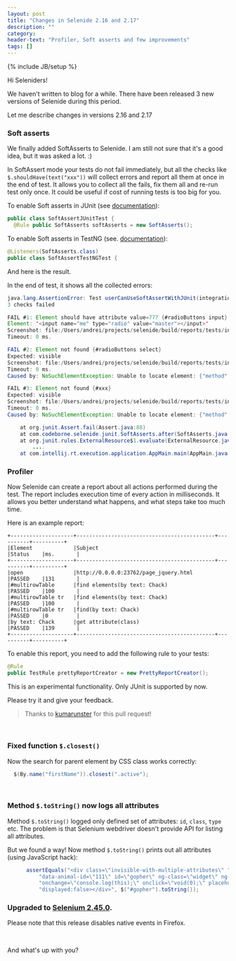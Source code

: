 ```yaml
---
layout: post
title: "Changes in Selenide 2.16 and 2.17"
description: ""
category:
header-text: "Profiler, Soft asserts and few improvements"
tags: []
---
```

{% include JB/setup %}

Hi Seleniders!

We haven't written to blog for a while. There have been released 3 new versions of Selenide during this period.

Let me describe changes in versions 2.16 and 2.17

### Soft asserts

We finally added SoftAsserts to Selenide. I am still not sure that it's a good idea, but it was asked a lot. :)

In SoftAssert mode your tests do not fail immediately, but all the checks like `$.shouldHave(text("xxx"))` 
will collect errors and report all them at once in the end of test.
It allows you to collect all the fails, fix them all and re-run test only once. It could be useful if
cost of running tests is too big for you.

To enable Soft asserts in JUnit (see [documentation](https://selenide.org/javadoc/current/com/codeborne/selenide/junit/SoftAsserts.html)):

```java
public class SoftAssertJUnitTest {
  @Rule public SoftAsserts softAsserts = new SoftAsserts();
```

To enable Soft asserts in TestNG (see. [documentation](https://selenide.org/javadoc/current/com/codeborne/selenide/testng/SoftAsserts.html)):

```java
@Listeners(SoftAsserts.class)
public class SoftAssertTestNGTest {
```

And here is the result.

In the end of test, it shows all the collected errors:


```java
java.lang.AssertionError: Test userCanUseSoftAssertWithJUnit(integration.SoftAssertJUnitTest) failed.
3 checks failed

FAIL #1: Element should have attribute value=777 {#radioButtons input}
Element: '<input name="me" type="radio" value="master"></input>'
Screenshot: file:/Users/andrei/projects/selenide/build/reports/tests/integration/SoftAssertJUnitTest/userCanUseSoftAssertWithJUnit/1425503251321.0.png
Timeout: 0 ms.

FAIL #2: Element not found {#radioButtons select}
Expected: visible
Screenshot: file:/Users/andrei/projects/selenide/build/reports/tests/integration/SoftAssertJUnitTest/userCanUseSoftAssertWithJUnit/1425503252361.1.png
Timeout: 0 ms.
Caused by: NoSuchElementException: Unable to locate element: {"method":"css selector","selector":"#radioButtons select"}

FAIL #3: Element not found {#xxx}
Expected: visible
Screenshot: file:/Users/andrei/projects/selenide/build/reports/tests/integration/SoftAssertJUnitTest/userCanUseSoftAssertWithJUnit/1425503252697.2.png
Timeout: 0 ms.
Caused by: NoSuchElementException: Unable to locate element: {"method":"css selector","selector":"#xxx"}

    at org.junit.Assert.fail(Assert.java:88)
    at com.codeborne.selenide.junit.SoftAsserts.after(SoftAsserts.java:54)
    at org.junit.rules.ExternalResource$1.evaluate(ExternalResource.java:50)
        ....
    at com.intellij.rt.execution.application.AppMain.main(AppMain.java:134)
```

### Profiler

Now Selenide can create a report about all actions performed during the test.
The report includes execution time of every action in milliseconds. It allows you better understand what happens,
and what steps take too much time.

Here is an example report:

```
+--------------------+--------------------------------------------+----------+----------+
|Element             |Subject                                     |Status    |ms.       |
+--------------------+--------------------------------------------+----------+----------+
|open                |http://0.0.0.0:23762/page_jquery.html       |PASSED    |131       |
|#multirowTable      |find elements(by text: Chack)               |PASSED    |100       |
|#multirowTable tr   |find elements(by text: Chack)               |PASSED    |100       |
|#multirowTable tr   |find(by text: Chack)                        |PASSED    |0         |
|by text: Chack      |get attribute(class)                        |PASSED    |139       |
+--------------------+--------------------------------------------+----------+----------+
```

To enable this report, you need to add the following rule to your tests:

```java
@Rule
public TestRule prettyReportCreator = new PrettyReportCreator();
```

This is an experimental functionality. Only JUnit is supported by now. 

Please try it and give your feedback.

> Thanks to [kumarunster](https://github.com/kumarunster) for this pull request! 

<br/>

### Fixed function `$.closest()`

Now the search for parent element by CSS class works correctly:

```java
  $(By.name("firstName")).closest(".active");
```

<br/>

### Method `$.toString()` now logs all attributes

Method `$.toString()` logged only defined set of attributes: `id`, `class`, `type` etc.
The problem is that Selenium webdriver doesn't provide API for listing all attributes.

But we found a way! Now method `$.toString()` prints out all attributes (using JavaScript hack):

```java
      assertEquals("<div class=\"invisible-with-multiple-attributes\" " +
          "data-animal-id=\"111\" id=\"gopher\" ng-class=\"widget\" ng-click=\"none\" " +
          "onchange=\"console.log(this);\" onclick=\"void(0);\" placeholder=\"Животное\" " +
          "displayed:false></div>", $("#gopher").toString());
```

### Upgraded to [Selenium 2.45.0]({{site.SELENIUM_CHANGELOG}}).

Please note that this release disables native events in Firefox. 

<br/>

And what's up with you?

<br/>